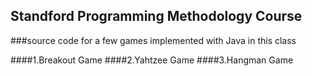 ## Standford Programming Methodology Course

###source code for a few games implemented with Java in this class

####1.Breakout Game
####2.Yahtzee Game
####3.Hangman Game
